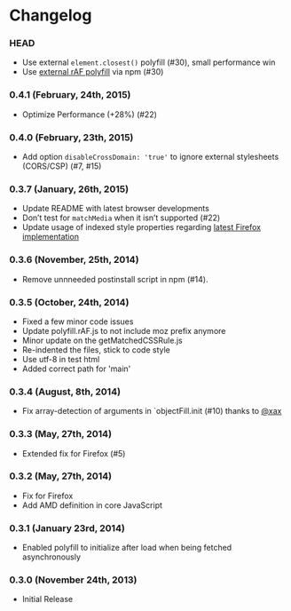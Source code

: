 # Changelog

### HEAD

* Use external `element.closest()` polyfill (#30), small performance win
* Use [external rAF polyfill](https://github.com/ngryman/raf.js) via npm (#30)

### 0.4.1 (February, 24th, 2015)
* Optimize Performance (+28%) (#22)

### 0.4.0 (February, 23th, 2015)
* Add option `disableCrossDomain: 'true'` to ignore external stylesheets (CORS/CSP) (#7, #15)

### 0.3.7 (January, 26th, 2015)
* Update README with latest browser developments
* Don’t test for `matchMedia` when it isn’t supported (#22)
* Update usage of indexed style properties regarding [latest Firefox implementation](https://bugzilla.mozilla.org/show_bug.cgi?id=958887)

### 0.3.6 (November, 25th, 2014)
* Remove unnneeded postinstall script in npm (#14).

### 0.3.5 (October, 24th, 2014)
* Fixed a few minor code issues
* Update polyfill.rAF.js to not include moz prefix anymore
* Minor update on the getMatchedCSSRule.js
* Re-indented the files, stick to code style
* Use utf-8 in test html
* Added correct path for 'main'

### 0.3.4 (August, 8th, 2014)
* Fix array-detection of arguments in `objectFill.init (#10) thanks to [@xax](https://github.com/xax)

### 0.3.3 (May, 27th, 2014)
* Extended fix for Firefox (#5)

### 0.3.2 (May, 27th, 2014)

* Fix for Firefox
* Add AMD definition in core JavaScript

### 0.3.1 (January 23rd, 2014)

* Enabled polyfill to initialize after load when being fetched asynchronously

### 0.3.0 (November 24th, 2013)

* Initial Release
